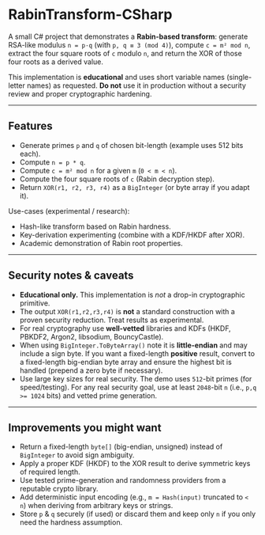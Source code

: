 # RabinTransform-CSharp

A small C# project that demonstrates a **Rabin-based transform**: generate RSA-like modulus `n = p·q` (with `p, q ≡ 3 (mod 4)`), compute `c = m² mod n`, extract the four square roots of `c` modulo `n`, and return the XOR of those four roots as a derived value.

This implementation is **educational** and uses short variable names (single-letter names) as requested. **Do not** use it in production without a security review and proper cryptographic hardening.

---

## Features

* Generate primes `p` and `q` of chosen bit-length (example uses 512 bits each).
* Compute `n = p * q`.
* Compute `c = m² mod n` for a given `m` (`0 < m < n`).
* Compute the four square roots of `c` (Rabin decryption step).
* Return `XOR(r1, r2, r3, r4)` as a `BigInteger` (or byte array if you adapt it).

Use-cases (experimental / research):

* Hash-like transform based on Rabin hardness.
* Key-derivation experimenting (combine with a KDF/HKDF after XOR).
* Academic demonstration of Rabin root properties.



---





## Security notes & caveats

* **Educational only.** This implementation is *not* a drop-in cryptographic primitive.
* The output `XOR(r1,r2,r3,r4)` is **not** a standard construction with a proven security reduction. Treat results as experimental.
* For real cryptography use **well-vetted** libraries and KDFs (HKDF, PBKDF2, Argon2, libsodium, BouncyCastle).
* When using `BigInteger.ToByteArray()` note it is **little-endian** and may include a sign byte. If you want a fixed-length **positive** result, convert to a fixed-length big-endian byte array and ensure the highest bit is handled (prepend a zero byte if necessary).
* Use large key sizes for real security. The demo uses `512`-bit primes (for speed/testing). For any real security goal, use at least `2048`-bit `n` (i.e., `p,q >= 1024` bits) and vetted prime generation.

---

## Improvements you might want

* Return a fixed-length `byte[]` (big-endian, unsigned) instead of `BigInteger` to avoid sign ambiguity.
* Apply a proper KDF (HKDF) to the XOR result to derive symmetric keys of required length.
* Use tested prime-generation and randomness providers from a reputable crypto library.
* Add deterministic input encoding (e.g., `m = Hash(input)` truncated to `< n`) when deriving from arbitrary keys or strings.
* Store `p` & `q` securely (if used) or discard them and keep only `n` if you only need the hardness assumption.


